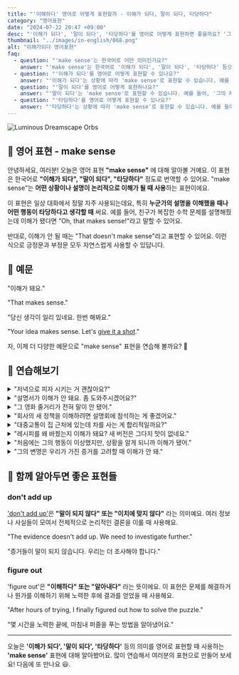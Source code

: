 ```yaml
---
title: "'이해하다' 영어로 어떻게 표현할까 - 이해가 되다, 말이 되다, 타당하다"
category: "영어표현"
date: "2024-07-22 20:47 +09:00"
desc: "'이해가 되다', '말이 되다', '타당하다'를 영어로 어떻게 표현하면 좋을까요? '그 설명은 이해가 안 돼요', '당신 생각이 일리 있네요' 등을 영어로 표현하는 법을 배워봅시다. 다양한 예문을 통해서 연습하고 본인의 표현으로 만들어 보세요."
thumbnail: "../images/in-english/068.png"
alt: "이해가되다 영어표현"
faq:
  - question: "'make sense'는 한국어로 어떤 의미인가요?"
    answer: "'make sense'는 한국어로 '이해가 되다', '말이 되다', '타당하다' 등으로 번역될 수 있습니다. 어떤 상황이나 설명이 논리적으로 이해가 될 때 사용하는 표현입니다."
  - question: "'이해가 되다'를 영어로 어떻게 표현할 수 있나요?"
    answer: "'이해가 되다'는 상황에 따라 'make sense'로 표현할 수 있습니다. 예를 들어, '그의 설명이 이해가 돼요'는 'His explanation makes sense'로 말할 수 있습니다."
  - question: "'말이 되다'를 영어로 어떻게 표현하나요?"
    answer: "'말이 되다'는 'make sense'로 표현할 수 있습니다. 예를 들어, '그의 제안이 말이 돼'는 'His suggestion makes sense'로 표현할 수 있습니다."
  - question: "'타당하다'를 영어로 어떻게 표현할 수 있나요?"
    answer: "'타당하다'는 상황에 따라 'make sense'로 표현할 수 있습니다. 예를 들어, '그의 논리가 타당해 보여'는 'His logic seems to make sense'로 말할 수 있습니다."
---
```


![Luminous Dreamscape Orbs](../images/in-english/068-1.avif)

## 🌟 영어 표현 - make sense

안녕하세요, 여러분! 오늘은 영어 표현 **"make sense"** 에 대해 알아볼 거예요. 이 표현은 한국어로 **"이해가 되다", "말이 되다", "타당하다"** 정도로 번역할 수 있어요. "make sense"는 **어떤 상황이나 설명이 논리적으로 이해가 될 때 사용**하는 표현이에요.

이 표현은 일상 대화에서 정말 자주 사용되는데요, 특히 **누군가의 설명을 이해했을 때나 어떤 행동이 타당하다고 생각할 때** 써요. 예를 들어, 친구가 복잡한 수학 문제를 설명해줬는데 이해가 됐다면 "Oh, that makes sense!"라고 말할 수 있어요.

반대로, 이해가 안 될 때는 "That doesn't make sense"라고 표현할 수 있어요. 이런 식으로 긍정문과 부정문 모두 자연스럽게 사용할 수 있답니다.

## 📖 예문

"이해가 돼요."

"That makes sense."

"당신 생각이 일리 있네요. 한번 해봐요."

"Your idea makes sense. Let's <a href="/blog/in-english/039.give-it-a-shot/">give it a shot</a>."

자, 이제 더 다양한 예문으로 "make sense" 표현을 연습해 볼까요? 🚀

## 💬 연습해보기

<details>
<summary>"저녁으로 피자 시키는 거 괜찮아요?"</summary>
<span>"Does it make sense to order pizza for dinner?"</span>
</details>

<details>
<summary>"설명서가 이해가 안 돼요. 좀 도와주시겠어요?"</summary>
<span>"The instructions don't make sense to me. Can you help?"</span>
</details>

<details>
<summary>"그 영화 줄거리가 전혀 말이 안 됐어."</summary>
<span>"The plot of that movie didn't make sense at all."</span>
</details>

<details>
<summary>"회사의 새 정책을 이해하려면 설명회에 참석하는 게 좋겠어요."</summary>
<span>"To make sense of the company's new policy, we should attend the information session."</span>
</details>

<details>
<summary>"대중교통이 집 근처에 있는데 차를 사는 게 합리적일까요?"</summary>
<span>"Does it make sense to buy a car when I live so close to public transportation?"</span>
</details>

<details>
<summary>"레시피를 왜 바꿨는지 이해가 돼요? 새 버전은 그다지 맛이 없네요."</summary>
<span>"Does it make sense to you why they changed the recipe? The new version just isn't as good."</span>
</details>

<details>
<summary>"처음에는 그의 행동이 이상했지만, 상황을 알게 되니까 이해가 됐어."</summary>
<span>"At first, his actions seemed strange, but when I learned more about his situation, it made sense."</span>
</details>

<details>
<summary>"그의 변명은 우리가 가진 증거를 고려할 때 이해가 안 돼."</summary>
<span>"His excuse doesn't make sense given the evidence we have."</span>
</details>

## 🤝 함께 알아두면 좋은 표현들

### don't add up

['don't add up'](/blog/in-english/013.do-not-add-up/)은 **"말이 되지 않다" 또는 "이치에 맞지 않다"** 라는 의미예요. 여러 정보나 사실들이 모여서 전체적으로 논리적인 결론을 이룰 때 사용해요.

"The evidence doesn't add up. We need to investigate further."

"증거들이 말이 되지 않습니다. 우리는 더 조사해야 합니다."

### figure out

'figure out'은 **"이해하다" 또는 "알아내다"** 라는 뜻이에요. 이 표현은 문제를 해결하거나 뭔가를 이해하기 위해 노력한 후에 결과를 얻었을 때 사용해요.

"After hours of trying, I finally figured out how to solve the puzzle."

"몇 시간을 노력한 끝에, 마침내 퍼즐을 푸는 방법을 알아냈어요."

---

오늘은 **'이해가 되다', '말이 되다', '타당하다'** 등의 의미를 영어로 표현할 때 사용하는 **'make sense'** 표현에 대해 알아봤어요. 많이 연습해서 여러분의 표현으로 만들어 보세요! 다음에 또 만나요 😃.
